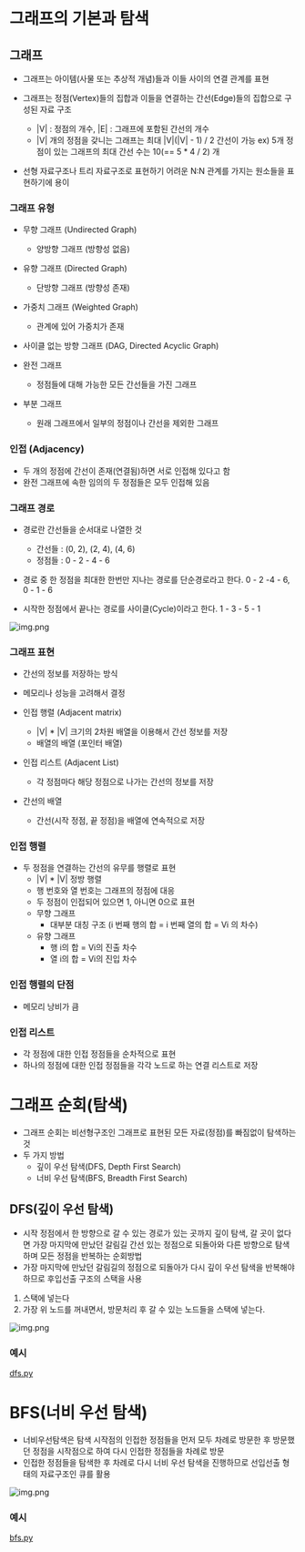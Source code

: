 # 그래프의 기본과 탐색
## 그래프
- 그래프는 아이템(사물 또는 추상적 개념)들과 이들 사이의 연결 관계를 표현
- 그래프는 정점(Vertex)들의 집합과 이들을 연결하는 간선(Edge)들의 집합으로 구성된 자료 구조
    - |V| : 정점의 개수, |E| : 그래프에 포함된 간선의 개수
    - |V| 개의 정점을 갖니는 그래프는 최대 |V|(|V| - 1) / 2  간선이 가능
    ex) 5개 정점이 있는 그래프의 최대 간선 수는 10(== 5 * 4 / 2) 개
      
- 선형 자료구조나 트리 자료구조로 표현하기 어려운 N:N 관계를 가지는 원소들을 표현하기에 용이

### 그래프 유형
- 무향 그래프 (Undirected Graph)
    - 양방향 그래프 (방향성 없음)
    
- 유향 그래프 (Directed Graph)
    - 단방향 그래프 (방향성 존재)
    
- 가중치 그래프 (Weighted Graph)
    - 관계에 있어 가중치가 존재
    
- 사이클 없는 방향 그래프 (DAG, Directed Acyclic Graph)
- 완전 그래프
    - 정점들에 대해 가능한 모든 간선들을 가진 그래프
    
- 부분 그래프
    - 원래 그래프에서 일부의 정점이나 간선을 제외한 그래프
    
### 인접 (Adjacency)
- 두 개의 정점에 간선이 존재(연결됨)하면 서로 인접해 있다고 함
- 완전 그래프에 속한 임의의 두 정점들은 모두 인접해 있음

### 그래프 경로
- 경로란 간선들을 순서대로 나열한 것
    - 간선들 : (0, 2), (2, 4), (4, 6)
    - 정점들 : 0 - 2 - 4 - 6
    
- 경로 중 한 정점을 최대한 한번만 지나는 경로를 단순경로라고 한다.
    0 - 2 -4 - 6, 0 - 1 - 6
  
- 시작한 정점에서 끝나는 경로를 사이클(Cycle)이라고 한다.
    1 - 3 - 5 - 1
  
![img.png](Cycle.png)

### 그래프 표현
- 간선의 정보를 저장하는 방식
- 메모리나 성능을 고려해서 결정

- 인접 행렬 (Adjacent matrix)
  - |V| * |V| 크기의 2차원 배열을 이용해서 간선 정보를 저장
  - 배열의 배열 (포인터 배열)
  
- 인접 리스트 (Adjacent List)
  - 각 정점마다 해당 정점으로 나가는 간선의 정보를 저장
  
- 간선의 배열
  - 간선(시작 정점, 끝 정점)을 배열에 연속적으로 저장
  
### 인접 행렬
- 두 정점을 연결하는 간선의 유무를 행렬로 표현
  - |V| * |V| 정방 행렬
  - 행 번호와 열 번호는 그래프의 정점에 대응
  - 두 정점이 인접되어 있으면 1, 아니면 0으로 표현
  - 무향 그래프
    - 대부분 대칭 구조 (i 번째 행의 합 = i 번째 열의 합 = Vi 의 차수)
  - 유향 그래프
    - 행 i의 합 = Vi의 진출 차수
    - 열 i의 합 = Vi의 진입 차수
  
### 인접 행렬의 단점
- 메모리 낭비가 큼

### 인접 리스트
- 각 정점에 대한 인접 정점들을 순차적으로 표현
- 하나의 정점에 대한 인접 정점들을 각각 노드로 하는 연결 리스트로 저장

# 그래프 순회(탐색)
- 그래프 순회는 비선형구조인 그래프로 표현된 모든 자료(정점)를 빠짐없이 탐색하는 것
- 두 가지 방법
  - 깊이 우선 탐색(DFS, Depth First Search)
  - 너비 우선 탐색(BFS, Breadth First Search)
  
## DFS(깊이 우선 탐색)
- 시작 정점에서 한 방향으로 갈 수 있는 경로가 있는 곳까지 깊이 탐색, 갈 곳이 없다면 가장 마지막에 만났던 갈림길 간선 있는 정점으로 되돌아와 다른 방향으로 탐색하며 모든 정점을 반복하는 순회방법
- 가장 마지막에 만났던 갈림길의 정점으로 되돌아가 다시 깊이 우선 탐색을 반복해야 하므로 후입선출 구조의 스택을 사용

1. 스택에 넣는다
2. 가장 위 노드를 꺼내면서, 방문처리 후 갈 수 있는 노드들을 스택에 넣는다.

![img.png](DFS.png)

### 예시
[dfs.py](../Algorithm_Problem_Solving/250319/dfs.py)

# BFS(너비 우선 탐색)
- 너비우선탐색은 탐색 시작점의 인접한 정점들을 먼저 모두 차례로 방문한 후 방문했던 정점을 시작점으로 하여 다시 인접한 정점들을 차례로 방문
- 인접한 정점들을 탐색한 후 차례로 다시 너비 우선 탐색을 진행하므로 선입선출 형태의 자료구조인 큐를 활용

![img.png](BFS.png)

### 예시
[bfs.py](../Algorithm_Problem_Solving/250319/bfs.py)
